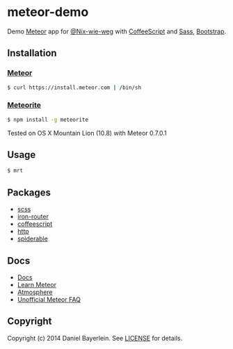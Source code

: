 # meteor-demo

Demo [Meteor](https://www.meteor.com/) app for
[@Nix-wie-weg](https://github.com/Nix-wie-weg/) with
[CoffeeScript](http://coffeescript.org/) and [Sass](http://sass-lang.com/),
[Bootstrap](http://getbootstrap.com/).

## Installation

### [Meteor](https://www.meteor.com/)

```bash
$ curl https://install.meteor.com | /bin/sh
```

### [Meteorite](http://oortcloud.github.io/meteorite/)

```bash
$ npm install -g meteorite
```

Tested on OS X Mountain Lion (10.8) with Meteor 0.7.0.1


## Usage

```bash
$ mrt
```

## Packages

* [scss](https://github.com/fourseven/meteor-scss)
* [iron-router](https://github.com/EventedMind/iron-router)
* [coffeescript](http://docs.meteor.com/#coffeescript)
* [http](http://docs.meteor.com/#http)
* [spiderable](http://docs.meteor.com/#spiderable)

## Docs

* [Docs](http://docs.meteor.com/)
* [Learn Meteor](https://www.meteor.com/learn-meteor)
* [Atmosphere](https://atmosphere.meteor.com/)
* [Unofficial Meteor FAQ](https://github.com/oortcloud/unofficial-meteor-faq)


## Copyright

Copyright (c) 2014 Daniel Bayerlein. See [LICENSE](./LICENSE.md) for details.
